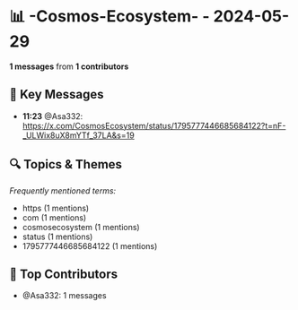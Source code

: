 # 📊 -Cosmos-Ecosystem- - 2024-05-29
**1 messages** from **1 contributors**

## 💬 Key Messages
- **11:23** @Asa332: https://x.com/CosmosEcosystem/status/1795777446685684122?t=nF-_ULWix8uX8mYTf_37LA&s=19

## 🔍 Topics & Themes
*Frequently mentioned terms:*
- https (1 mentions)
- com (1 mentions)
- cosmosecosystem (1 mentions)
- status (1 mentions)
- 1795777446685684122 (1 mentions)

## 👥 Top Contributors
- @Asa332: 1 messages